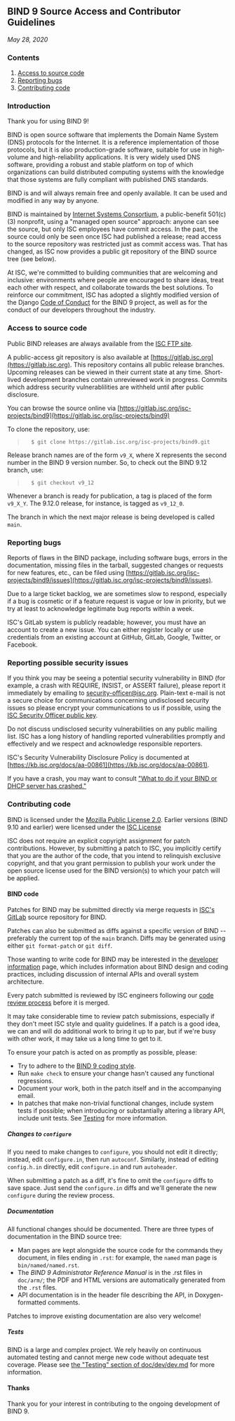 <!--
Copyright (C) Internet Systems Consortium, Inc. ("ISC")

SPDX-License-Identifier: MPL-2.0

This Source Code Form is subject to the terms of the Mozilla Public
License, v. 2.0.  If a copy of the MPL was not distributed with this
file, you can obtain one at https://mozilla.org/MPL/2.0/.

See the COPYRIGHT file distributed with this work for additional
information regarding copyright ownership.
-->
## BIND 9 Source Access and Contributor Guidelines
*May 28, 2020*

### Contents

1. [Access to source code](#access)
1. [Reporting bugs](#bugs)
1. [Contributing code](#contrib)

### Introduction

Thank you for using BIND 9!

BIND is open source software that implements the Domain Name System (DNS)
protocols for the Internet. It is a reference implementation of those
protocols, but it is also production-grade software, suitable for use in
high-volume and high-reliability applications.  It is very
widely used DNS software, providing a robust and stable platform on top of
which organizations can build distributed computing systems with the
knowledge that those systems are fully compliant with published DNS
standards.

BIND is and will always remain free and openly available.  It can be
used and modified in any way by anyone.

BIND is maintained by [Internet Systems Consortium](https://www.isc.org),
a public-benefit 501(c)(3) nonprofit, using a "managed open source" approach:
anyone can see the source, but only ISC employees have commit access.
In the past, the source could only be seen once ISC had published
a release; read access to the source repository was restricted just
as commit access was.  That has changed, as ISC now provides a
public git repository of the BIND source tree (see below).

At ISC, we're committed to
building communities that are welcoming and inclusive: environments where people
are encouraged to share ideas, treat each other with respect, and collaborate
towards the best solutions. To reinforce our commitment, ISC
has adopted a slightly modified version of the Django
[Code of Conduct](https://gitlab.isc.org/isc-projects/bind9/-/blob/main/CODE_OF_CONDUCT.md)
for the BIND 9 project, as well as for the conduct of our developers throughout
the industry.

### <a name="access"></a>Access to source code

Public BIND releases are always available from the
[ISC FTP site](ftp://ftp.isc.org/isc/bind9).

A public-access git repository is also available at
[https://gitlab.isc.org](https://gitlab.isc.org).  This repository
contains all public release branches. Upcoming releases can be viewed in
their current state at any time.  Short-lived development branches
contain unreviewed work in progress.  Commits which address security
vulnerablilities are withheld until after public disclosure.

You can browse the source online via
[https://gitlab.isc.org/isc-projects/bind9](https://gitlab.isc.org/isc-projects/bind9)

To clone the repository, use:

>       $ git clone https://gitlab.isc.org/isc-projects/bind9.git

Release branch names are of the form `v9_X`, where X represents the second
number in the BIND 9 version number.  So, to check out the BIND 9.12
branch, use:

>       $ git checkout v9_12

Whenever a branch is ready for publication, a tag is placed of the
form `v9_X_Y`.  The 9.12.0 release, for instance, is tagged as `v9_12_0`.

The branch in which the next major release is being developed is called
`main`.

### <a name="bugs"></a>Reporting bugs

Reports of flaws in the BIND package, including software bugs, errors
in the documentation, missing files in the tarball, suggested changes
or requests for new features, etc., can be filed using
[https://gitlab.isc.org/isc-projects/bind9/issues](https://gitlab.isc.org/isc-projects/bind9/issues).

Due to a large ticket backlog, we are sometimes slow to respond,
especially if a bug is cosmetic or if a feature request is vague or
low in priority, but we try at least to acknowledge legitimate
bug reports within a week.

ISC's GitLab system is publicly readable; however, you must have
an account to create a new issue. You can either register locally or
use credentials from an existing account at GitHub, GitLab, Google,
Twitter, or Facebook.

### Reporting possible security issues

If you think you may be seeing a potential security vulnerability in BIND
(for example, a crash with REQUIRE, INSIST, or ASSERT failure), please
report it immediately by emailing to security-officer@isc.org. Plain-text
e-mail is not a secure choice for communications concerning undisclosed
security issues so please encrypt your communications to us if possible,
using the [ISC Security Officer public key](https://www.isc.org/pgpkey/).

Do not discuss undisclosed security vulnerabilities on any public mailing list.
ISC has a long history of handling reported vulnerabilities promptly and
effectively and we respect and acknowledge responsible reporters.

ISC's Security Vulnerability Disclosure Policy is documented at
[https://kb.isc.org/docs/aa-00861](https://kb.isc.org/docs/aa-00861).

If you have a crash, you may want to consult
["What to do if your BIND or DHCP server has crashed."](https://kb.isc.org/docs/aa-00340)

### <a name="contrib"></a>Contributing code

BIND is licensed under the
[Mozilla Public License 2.0](https://www.mozilla.org/en-US/MPL/2.0/).
Earlier versions (BIND 9.10 and earlier) were licensed under the
[ISC License](https://www.isc.org/licenses/)

ISC does not require an explicit copyright assignment for patch
contributions.  However, by submitting a patch to ISC, you implicitly
certify that you are the author of the code, that you intend to relinquish
exclusive copyright, and that you grant permission to publish your work
under the open source license used for the BIND version(s) to which your
patch will be applied.

#### <a name="bind"></a>BIND code

Patches for BIND may be submitted directly via merge requests in
[ISC's GitLab](https://gitlab.isc.org/isc-projects/bind9/) source
repository for BIND.

Patches can also be submitted as diffs against a specific version of
BIND -- preferably the current top of the `main` branch.  Diffs may
be generated using either `git format-patch` or `git diff`.

Those wanting to write code for BIND may be interested in the
[developer information](doc/dev/dev.md) page, which includes information
about BIND design and coding practices, including discussion of internal
APIs and overall system architecture.

Every patch submitted is reviewed by ISC engineers following our
[code review process](doc/dev/dev.md#reviews) before it is merged.

It may take considerable time to review patch submissions, especially if
they don't meet ISC style and quality guidelines.  If a patch is a good
idea, we can and will do additional work to bring it up to par, but if
we're busy with other work, it may take us a long time to get to it.

To ensure your patch is acted on as promptly as possible, please:

* Try to adhere to the [BIND 9 coding style](doc/dev/style.md).
* Run `make check` to ensure your change hasn't caused any
  functional regressions.
* Document your work, both in the patch itself and in the
  accompanying email.
* In patches that make non-trivial functional changes, include system
  tests if possible; when introducing or substantially altering a
  library API, include unit tests. See [Testing](doc/dev/dev.md#testing)
  for more information.

##### Changes to `configure`

If you need to make changes to `configure`, you should not edit it
directly; instead, edit `configure.in`, then run `autoconf`.  Similarly,
instead of editing `config.h.in` directly, edit `configure.in` and run
`autoheader`.

When submitting a patch as a diff, it's fine to omit the `configure`
diffs to save space.  Just send the `configure.in` diffs and we'll
generate the new `configure` during the review process.

##### Documentation

All functional changes should be documented. There are three types
of documentation in the BIND source tree:

* Man pages are kept alongside the source code for the commands
  they document, in files ending in `.rst`: for example, the
  `named` man page is `bin/named/named.rst`.
* The *BIND 9 Administrator Reference Manual* is in the .rst files in
  `doc/arm/`; the PDF and HTML versions are automatically generated from
  the `.rst` files.
* API documentation is in the header file describing the API, in
  Doxygen-formatted comments.

Patches to improve existing documentation are also very welcome!

##### Tests

BIND is a large and complex project. We rely heavily on continuous
automated testing and cannot merge new code without adequate test coverage.
Please see [the "Testing" section of doc/dev/dev.md](doc/dev/dev.md#testing)
for more information.

#### Thanks

Thank you for your interest in contributing to the ongoing development
of BIND 9.
